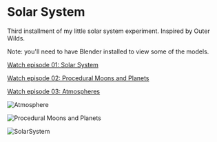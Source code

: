 # Solar System

Third installment of my little solar system experiment. Inspired by Outer Wilds.

Note: you'll need to have Blender installed to view some of the models.

[Watch episode 01: Solar System](https://www.youtube.com/watch?v=7axImc1sxa0)

[Watch episode 02: Procedural Moons and Planets](https://youtu.be/lctXaT9pxA0)

[Watch episode 03: Atmospheres](https://youtu.be/DxfEbulyFcY)

![Atmosphere](https://raw.githubusercontent.com/SebLague/Images/master/Atmosphere.png)

![Procedural Moons and Planets](https://raw.githubusercontent.com/SebLague/Images/master/Procedural%20moons%20and%20planets.png)

![SolarSystem](https://github.com/SebLague/Images/blob/master/Solar%20System.png?raw=true)
